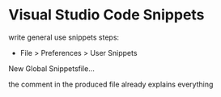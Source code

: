 # Visual Studio Code Snippets

write general use snippets steps:

- File > Preferences > User Snippets

New Global Snippetsfile...

the comment in the produced file already explains everything

